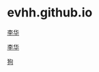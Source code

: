# evhh.github.io

<a href="/李华" target="_blank">李华</a>

<a href="/李华/李华.pdf" target="_blank">李华</a>

<a href="/李华/狗.md" target="_blank">狗</a>
